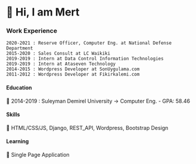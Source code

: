 
<!---
- 👋 Hi, I’m @omermertkaya
- 👀 I’m interested in ...
- 🌱 I’m currently learning ...
- 💞️ I’m looking to collaborate on ...
- 📫 How to reach me ...


omermertkaya/omermertkaya is a ✨ special ✨ repository because its `README.md` (this file) appears on your GitHub profile.
You can click the Preview link to take a look at your changes.
--->


# 👋 Hi, I am Mert
### Work Experience

    2020-2021 : Reserve Officer, Computer Eng. at National Defense Department
    2015-2020 : Sales Consult at LC Waikiki
    2019-2019 : Intern at Data Control Information Technologies
    2019-2019 : Intern at Ataseven Technology
    2014-2015 : Wordpress Developer at SonUygulama.com
    2011-2012 : Wordpress Developer at Fikirkalemi.com

#### Education

:school: 2014-2019 : Suleyman Demirel University -> Computer Eng. - GPA: 58.46

#### Skills

🧠 HTML/CSS/JS, Django, REST_API, Wordpress, Bootstrap Design

#### Learning

🌱 Single Page Application 
